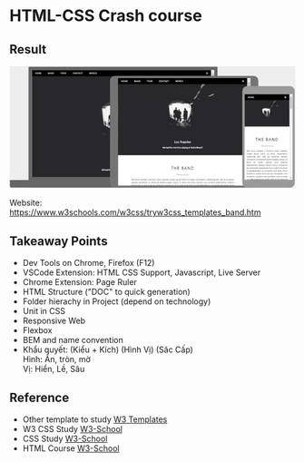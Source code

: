 # HTML-CSS Crash course

## Result 

![Result](/assets/img/Result.jpg)

Website: https://www.w3schools.com/w3css/tryw3css_templates_band.htm 

## Takeaway Points 

* Dev Tools on Chrome, Firefox (F12)
* VSCode Extension: HTML CSS Support, Javascript, Live Server
* Chrome Extension: Page Ruler
* HTML Structure ("DOC" to quick generation)
* Folder hierachy in Project (depend on technology)
* Unit in CSS
* Responsive Web
* Flexbox 
* BEM and name convention
* Khẩu quyết: (Kiểu + Kích) (Hình Vị) (Săc Cấp)  
    Hình: Ẩn, tròn, mờ   
    Vị: Hiển, Lề, Sâu   

## Reference 

* Other template to study [W3 Templates](https://www.w3schools.com/w3css/w3css_templates.asp)  
* W3 CSS Study [W3-School](https://www.w3schools.com/w3css/default.asp) 
* CSS Study [W3-School](https://www.w3schools.com/css/default.asp) 
* HTML Course [W3-School](https://www.w3schools.com/html/default.asp)
